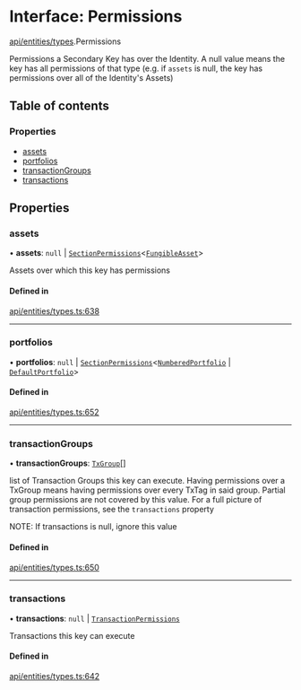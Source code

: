 # Interface: Permissions

[api/entities/types](../wiki/api.entities.types).Permissions

Permissions a Secondary Key has over the Identity. A null value means the key has
  all permissions of that type (e.g. if `assets` is null, the key has permissions over all
  of the Identity's Assets)

## Table of contents

### Properties

- [assets](../wiki/api.entities.types.Permissions#assets)
- [portfolios](../wiki/api.entities.types.Permissions#portfolios)
- [transactionGroups](../wiki/api.entities.types.Permissions#transactiongroups)
- [transactions](../wiki/api.entities.types.Permissions#transactions)

## Properties

### assets

• **assets**: ``null`` \| [`SectionPermissions`](../wiki/api.entities.types.SectionPermissions)\<[`FungibleAsset`](../wiki/api.entities.Asset.Fungible.FungibleAsset)\>

Assets over which this key has permissions

#### Defined in

[api/entities/types.ts:638](https://github.com/PolymeshAssociation/polymesh-sdk/blob/fe2e6dd1/src/api/entities/types.ts#L638)

___

### portfolios

• **portfolios**: ``null`` \| [`SectionPermissions`](../wiki/api.entities.types.SectionPermissions)\<[`NumberedPortfolio`](../wiki/api.entities.NumberedPortfolio.NumberedPortfolio) \| [`DefaultPortfolio`](../wiki/api.entities.DefaultPortfolio.DefaultPortfolio)\>

#### Defined in

[api/entities/types.ts:652](https://github.com/PolymeshAssociation/polymesh-sdk/blob/fe2e6dd1/src/api/entities/types.ts#L652)

___

### transactionGroups

• **transactionGroups**: [`TxGroup`](../wiki/api.procedures.types.TxGroup)[]

list of Transaction Groups this key can execute. Having permissions over a TxGroup
  means having permissions over every TxTag in said group. Partial group permissions are not
  covered by this value. For a full picture of transaction permissions, see the `transactions` property

NOTE: If transactions is null, ignore this value

#### Defined in

[api/entities/types.ts:650](https://github.com/PolymeshAssociation/polymesh-sdk/blob/fe2e6dd1/src/api/entities/types.ts#L650)

___

### transactions

• **transactions**: ``null`` \| [`TransactionPermissions`](../wiki/api.entities.types.TransactionPermissions)

Transactions this key can execute

#### Defined in

[api/entities/types.ts:642](https://github.com/PolymeshAssociation/polymesh-sdk/blob/fe2e6dd1/src/api/entities/types.ts#L642)
